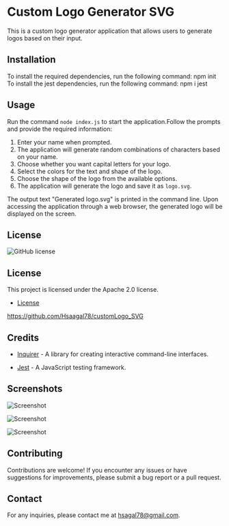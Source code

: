 # Custom Logo Generator SVG

This is a custom logo generator application that allows users to generate logos based on their input.

## Installation

To install the required dependencies, run the following command: npm init
To install the jest dependencies, run the following command: npm i jest
## Usage

Run the command `node index.js` to start the application.Follow the prompts and provide the required information:

1. Enter your name when prompted.
2. The application will generate random combinations of characters based on your name.
3. Choose whether you want capital letters for your logo.
4. Select the colors for the text and shape of the logo.
5. Choose the shape of the logo from the available options.
6. The application will generate the logo and save it as `logo.svg`.

The output text "Generated logo.svg" is printed in the command line.
Upon accessing the application through a web browser, the generated logo will be displayed on the screen.


## License


![GitHub license](https://img.shields.io/badge/license-Apache%202.0-blue.svg)

## License

This project is licensed under the Apache 2.0 license.


* [License](#license)


https://github.com/Hsaagal78/customLogo_SVG


## Credits

- [Inquirer](https://www.npmjs.com/package/inquirer) - A library for creating interactive command-line interfaces.

- [Jest](https://jestjs.io/) - A JavaScript testing framework.


## Screenshots

![Screenshot](/picture/Screenshot.circle.png)

![Screenshot](/picture/Screenshot.triangle.png)

![Screenshot](/picture/Screenshot.retangle.png)




## Contributing

Contributions are welcome! If you encounter any issues or have suggestions for improvements, please submit a bug report or a pull request.

## Contact

For any inquiries, please contact me at hsagal78@gmail.com.